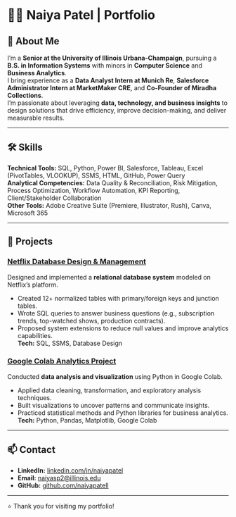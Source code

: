 # 👩‍💻 Naiya Patel | Portfolio

## 📌 About Me  
I’m a **Senior at the University of Illinois Urbana-Champaign**, pursuing a **B.S. in Information Systems** with minors in **Computer Science** and **Business Analytics**.  
I bring experience as a **Data Analyst Intern at Munich Re**, **Salesforce Administrator Intern at MarketMaker CRE**, and **Co-Founder of Miradha Collections**.  
I’m passionate about leveraging **data, technology, and business insights** to design solutions that drive efficiency, improve decision-making, and deliver measurable results.  

---

## 🛠 Skills  

**Technical Tools:** SQL, Python, Power BI, Salesforce, Tableau, Excel (PivotTables, VLOOKUP), SSMS, HTML, GitHub, Power Query  
**Analytical Competencies:** Data Quality & Reconciliation, Risk Mitigation, Process Optimization, Workflow Automation, KPI Reporting, Client/Stakeholder Collaboration  
**Other Tools:** Adobe Creative Suite (Premiere, Illustrator, Rush), Canva, Microsoft 365  

---

## 📂 Projects  

### [Netflix Database Design & Management](#)  
Designed and implemented a **relational database system** modeled on Netflix’s platform.  
- Created 12+ normalized tables with primary/foreign keys and junction tables.  
- Wrote SQL queries to answer business questions (e.g., subscription trends, top-watched shows, production contracts).  
- Proposed system extensions to reduce null values and improve analytics capabilities.  
**Tech:** SQL, SSMS, Database Design  

### [Google Colab Analytics Project](#) 
Conducted **data analysis and visualization** using Python in Google Colab.  
- Applied data cleaning, transformation, and exploratory analysis techniques.  
- Built visualizations to uncover patterns and communicate insights.  
- Practiced statistical methods and Python libraries for business analytics.  
**Tech:** Python, Pandas, Matplotlib, Google Colab  

---

## 📫 Contact  
- **LinkedIn:** [linkedin.com/in/naiyapatel](#)  
- **Email:** naiyasp2@illinois.edu  
- **GitHub:** [github.com/naiyapatell](#)  

---
⭐️ Thank you for visiting my portfolio!
